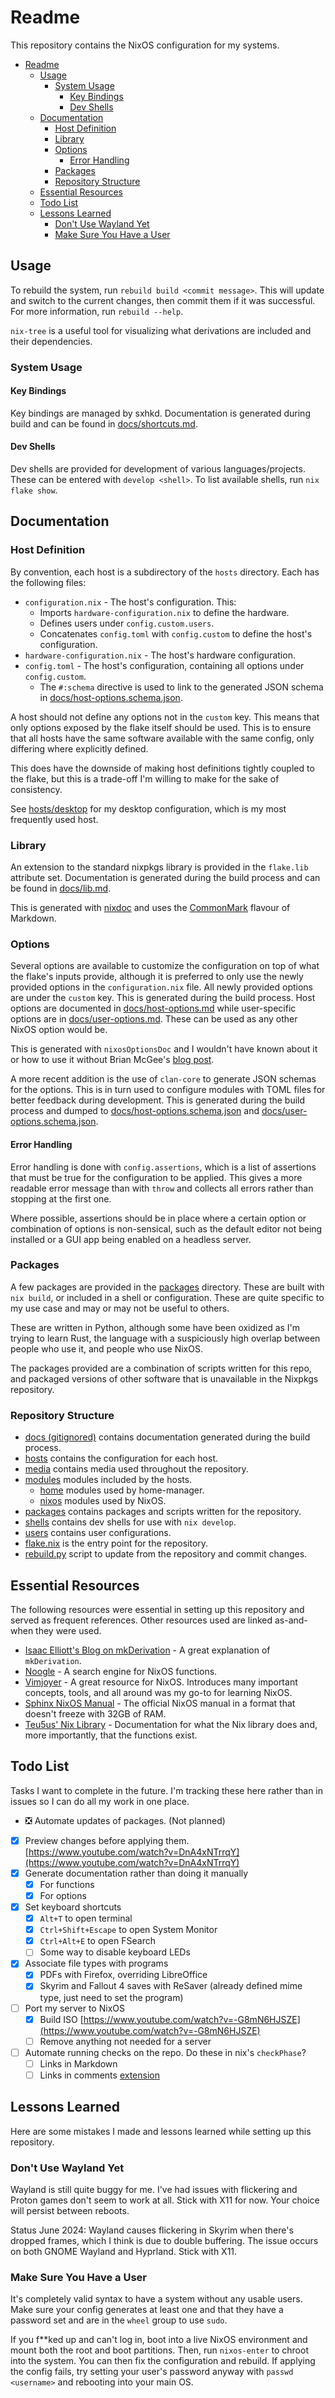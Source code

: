 # Readme

This repository contains the NixOS configuration for my systems.

- [Readme](#readme)
  - [Usage](#usage)
    - [System Usage](#system-usage)
      - [Key Bindings](#key-bindings)
      - [Dev Shells](#dev-shells)
  - [Documentation](#documentation)
    - [Host Definition](#host-definition)
    - [Library](#library)
    - [Options](#options)
      - [Error Handling](#error-handling)
    - [Packages](#packages)
    - [Repository Structure](#repository-structure)
  - [Essential Resources](#essential-resources)
  - [Todo List](#todo-list)
  - [Lessons Learned](#lessons-learned)
    - [Don't Use Wayland Yet](#dont-use-wayland-yet)
    - [Make Sure You Have a User](#make-sure-you-have-a-user)

## Usage

To rebuild the system, run `rebuild build <commit message>`.
This will update and switch to the current changes, then commit them if it was successful.
For more information, run `rebuild --help`.

`nix-tree` is a useful tool for visualizing what derivations are included and their dependencies.

### System Usage

#### Key Bindings

Key bindings are managed by sxhkd. Documentation is generated during build and can be found in
[docs/shortcuts.md](docs/shortcuts.md).

#### Dev Shells

Dev shells are provided for development of various languages/projects. These can be entered with `develop <shell>`.
To list available shells, run `nix flake show`.

## Documentation

### Host Definition

By convention, each host is a subdirectory of the `hosts` directory. Each has the following files:

- `configuration.nix` - The host's configuration. This:
  - Imports `hardware-configuration.nix` to define the hardware.
  - Defines users under `config.custom.users`.
  - Concatenates `config.toml` with `config.custom` to define the host's configuration.
- `hardware-configuration.nix` - The host's hardware configuration.
- `config.toml` - The host's configuration, containing all options under `config.custom`.
  - The `#:schema` directive is used to link to the generated JSON schema in [docs/host-options.schema.json](docs/host-options.schema.json).

A host should not define any options not in the `custom` key. This means that only options exposed by the flake itself
should be used. This is to ensure that all hosts have the same software available with the same config, only differing
where explicitly defined.

This does have the downside of making host definitions tightly coupled to the flake, but this is a trade-off I'm willing
to make for the sake of consistency.

See [hosts/desktop](hosts/desktop/configuration.nix) for my desktop configuration, which is my most frequently used host.

### Library

An extension to the standard nixpkgs library is provided in the `flake.lib` attribute set. Documentation is generated
during the build process and can be found in [docs/lib.md](docs/lib.md).

This is generated with [nixdoc](https://github.com/nix-community/nixdoc) and uses the [CommonMark](https://commonmark.org/)
flavour of Markdown.

### Options

Several options are available to customize the configuration on top of what the flake's inputs provide, although
it is preferred to only use the newly provided options in the `configuration.nix` file. All newly provided options
are under the `custom` key. This is generated during the build process. Host options are documented in [docs/host-options.md](docs/host-options.md)
while user-specific options are in [docs/user-options.md](docs/user-options.md). These can be used as any other NixOS option would be.

This is generated with `nixosOptionsDoc` and I wouldn't have known about it or how to use it without Brian McGee's
[blog post](https://bmcgee.ie/posts/2023/03/til-how-to-generate-nixos-module-docs/).

A more recent addition is the use of `clan-core` to generate JSON schemas for the options. This is in turn used
to configure modules with TOML files for better feedback during development. This is generated during the build process and
dumped to [docs/host-options.schema.json](docs/host-options.schema.json) and [docs/user-options.schema.json](docs/user-options.schema.json).

#### Error Handling

Error handling is done with `config.assertions`, which is a list of assertions that must be true for the configuration
to be applied. This gives a more readable error message than with `throw` and collects all errors rather than stopping
at the first one.

Where possible, assertions should be in place where a certain option or combination of options is non-sensical, such as
the default editor not being installed or a GUI app being enabled on a headless server.

### Packages

A few packages are provided in the [packages](packages/) directory. These are built with `nix build`, or included in a
shell or configuration. These are quite specific to my use case and may or may not be useful to others.

These are written in Python, although some have been oxidized as I'm trying to learn Rust, the language with a suspiciously
high overlap between people who use it, and people who use NixOS.

The packages provided are a combination of scripts written for this repo, and packaged versions of other software that
is unavailable in the Nixpkgs repository.

### Repository Structure

- [docs (gitignored)](docs/readme.md) contains documentation generated during the build process.
- [hosts](hosts/) contains the configuration for each host.
- [media](media/) contains media used throughout the repository.
- [modules](modules/) modules included by the hosts.
  - [home](modules/home/) modules used by home-manager.
  - [nixos](modules/nixos/) modules used by NixOS.
- [packages](packages/) contains packages and scripts written for the repository.
- [shells](shells/) contains dev shells for use with `nix develop`.
- [users](users/) contains user configurations.
- [flake.nix](flake.nix) is the entry point for the repository.
- [rebuild.py](rebuild.py) script to update from the repository and commit changes.

## Essential Resources

The following resources were essential in setting up this repository and served as frequent references. Other resources
used are linked as-and-when they were used.

- [Isaac Elliott's Blog on mkDerivation](https://blog.ielliott.io/nix-docs/mkDerivation.html) - A great explanation of `mkDerivation`.
- [Noogle](https://noogle.dev/) - A search engine for NixOS functions.
- [Vimjoyer](https://www.youtube.com/@vimjoyer) - A great resource for NixOS. Introduces many important concepts, tools, and all around was my go-to for learning NixOS.
- [Sphinx NixOS Manual](https://nlewo.github.io/nixos-manual-sphinx/development/option-types.xml.html) - The official NixOS manual in a format that doesn't freeze with 32GB of RAM.
- [Teu5us' Nix Library](https://teu5us.github.io/nix-lib.html) - Documentation for what the Nix library does and, more importantly, that the functions exist.

## Todo List

Tasks I want to complete in the future. I'm tracking these here rather than in issues so
I can do all my work in one place.

- ❎ Automate updates of packages. (Not planned)
- [x] Preview changes before applying them. [https://www.youtube.com/watch?v=DnA4xNTrrqY](https://www.youtube.com/watch?v=DnA4xNTrrqY)
- [x] Generate documentation rather than doing it manually
  - [x] For functions
  - [x] For options
- [x] Set keyboard shortcuts
  - [x] `Alt+T` to open terminal
  - [x] `Ctrl+Shift+Escape` to open System Monitor
  - [x] `Ctrl+Alt+E` to open FSearch
  - [ ] Some way to disable keyboard LEDs
- [x] Associate file types with programs
  - [x] PDFs with Firefox, overriding  LibreOffice
  - [x] Skyrim and Fallout 4 saves with ReSaver (already defined mime type, just need to set the program)
- [ ] Port my server to NixOS
  - [x] Build ISO [https://www.youtube.com/watch?v=-G8mN6HJSZE](https://www.youtube.com/watch?v=-G8mN6HJSZE)
  - [ ] Remove anything not needed for a server
- [ ] Automate running checks on the repo. Do these in nix's `checkPhase`?
  - [ ] Links in Markdown
  - [ ] Links in comments [extension](https://marketplace.visualstudio.com/items?itemName=Isotechnics.commentlinks)

## Lessons Learned

Here are some mistakes I made and lessons learned while setting up this repository.

### Don't Use Wayland Yet

Wayland is still quite buggy for me. I've had issues with flickering and Proton games
don't seem to work at all. Stick with X11 for now. Your choice will persist between reboots.

Status June 2024: Wayland causes flickering in Skyrim when there's dropped frames, which I think
is due to double buffering. The issue occurs on both GNOME Wayland and Hyprland. Stick with X11.

### Make Sure You Have a User

It's completely valid syntax to have a system without any usable users. Make sure your config
generates at least one and that they have a password set and are in the `wheel` group to use
`sudo`.

If you f**ked up and can't log in, boot into a live NixOS environment and mount both the root
and boot partitions. Then, run `nixos-enter` to chroot into the system. You can then fix the
configuration and rebuild. If applying the config fails, try setting your user's password anyway
with `passwd <username>` and rebooting into your main OS.
